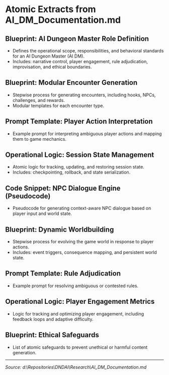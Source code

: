 # Atomic Extracts from AI_DM_Documentation.md

## Blueprint: AI Dungeon Master Role Definition
- Defines the operational scope, responsibilities, and behavioral standards for an AI Dungeon Master (AI DM).
- Includes: narrative control, player engagement, rule adjudication, improvisation, and ethical boundaries.

## Blueprint: Modular Encounter Generation
- Stepwise process for generating encounters, including hooks, NPCs, challenges, and rewards.
- Modular templates for each encounter type.

## Prompt Template: Player Action Interpretation
- Example prompt for interpreting ambiguous player actions and mapping them to game mechanics.

## Operational Logic: Session State Management
- Atomic logic for tracking, updating, and restoring session state.
- Includes: checkpointing, rollback, and state serialization.

## Code Snippet: NPC Dialogue Engine (Pseudocode)
- Pseudocode for generating context-aware NPC dialogue based on player input and world state.

## Blueprint: Dynamic Worldbuilding
- Stepwise process for evolving the game world in response to player actions.
- Includes: event triggers, consequence mapping, and persistent world state.

## Prompt Template: Rule Adjudication
- Example prompt for resolving ambiguous or contested rules.

## Operational Logic: Player Engagement Metrics
- Logic for tracking and optimizing player engagement, including feedback loops and adaptive difficulty.

## Blueprint: Ethical Safeguards
- List of atomic safeguards to prevent unethical or harmful content generation.

---
_Source: d:\Repositories\DNDAI\Research\AI_DM_Documentation.md_
